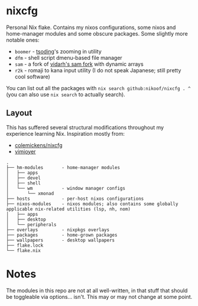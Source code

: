 # nixcfg
Personal Nix flake. Contains my nixos configurations, some nixos and home-manager modules and some obscure packages. Some slightly more notable ones:
* `boomer` - [tsoding](https://www.twitch.tv/tsoding)'s zooming in utility
* `dfm` - shell script dmenu-based file manager
* `sam` - a fork of [vidarh's sam fork](https://github.com/vidarh/SAM) with dynamic arrays
* `r2k` - romaji to kana input utility (I do not speak Japanese; still pretty cool software)

You can list out all the packages with `nix search github:nikoof/nixcfg . ^` (you can also use `nix search` to actually search).

## Layout
This has suffered several structural modifications throughout my experience learning Nix. Inspiration mostly from:
* [colemickens/nixcfg](https://github.com/colemickens/nixcfg)
* [vimjoyer](https://youtu.be/vYc6IzKvAJQ)

```
.
├── hm-modules       - home-manager modules
│   ├── apps
│   ├── devel
│   ├── shell
│   └── wm           - window manager configs
│       └── xmonad
├── hosts            - per-host nixos configurations
├── nixos-modules    - nixos modules; also contains some globally applicable nix-related utilities (lsp, nh, nom)
│   ├── apps
│   ├── desktop
│   └── peripherals
├── overlays         - nixpkgs overlays
├── packages         - home-grown packages
├── wallpapers       - desktop wallpapers
├── flake.lock
└── flake.nix
```

# Notes
The modules in this repo are not at all well-written, in that stuff that should be toggleable via options... isn't. This may or may not change at some point.
